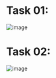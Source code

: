 # Task 01:
![image](https://github.com/user-attachments/assets/1af08e01-4a77-471a-ba54-5f9640ca756a)

# Task 02:
![image](https://github.com/user-attachments/assets/e9646e76-7159-4176-b5c5-4d7a60b0d19f)


